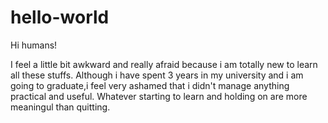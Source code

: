 # hello-world
Hi humans!

I feel a little bit awkward and really afraid because i am totally new to learn all these stuffs.
Although i have spent 3 years in my university and i am going to graduate,i feel very ashamed that i didn't manage anything practical and useful. 
Whatever starting to learn and holding on are more meaningul than quitting.
